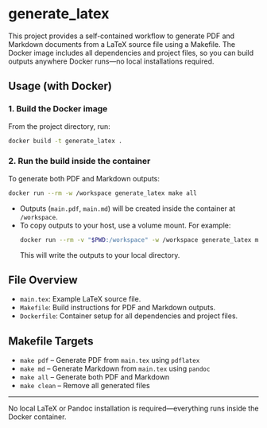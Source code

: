# generate_latex

This project provides a self-contained workflow to generate PDF and Markdown documents from a LaTeX source file using a Makefile. The Docker image includes all dependencies and project files, so you can build outputs anywhere Docker runs—no local installations required.

## Usage (with Docker)

### 1. Build the Docker image
From the project directory, run:
```sh
docker build -t generate_latex .
```

### 2. Run the build inside the container
To generate both PDF and Markdown outputs:
```sh
docker run --rm -w /workspace generate_latex make all
```

- Outputs (`main.pdf`, `main.md`) will be created inside the container at `/workspace`.
- To copy outputs to your host, use a volume mount. For example:
  ```sh
  docker run --rm -v "$PWD:/workspace" -w /workspace generate_latex make all
  ```
  This will write the outputs to your local directory.

## File Overview
- `main.tex`: Example LaTeX source file.
- `Makefile`: Build instructions for PDF and Markdown outputs.
- `Dockerfile`: Container setup for all dependencies and project files.

## Makefile Targets
- `make pdf`   – Generate PDF from `main.tex` using `pdflatex`
- `make md`    – Generate Markdown from `main.tex` using `pandoc`
- `make all`   – Generate both PDF and Markdown
- `make clean` – Remove all generated files

---
No local LaTeX or Pandoc installation is required—everything runs inside the Docker container.